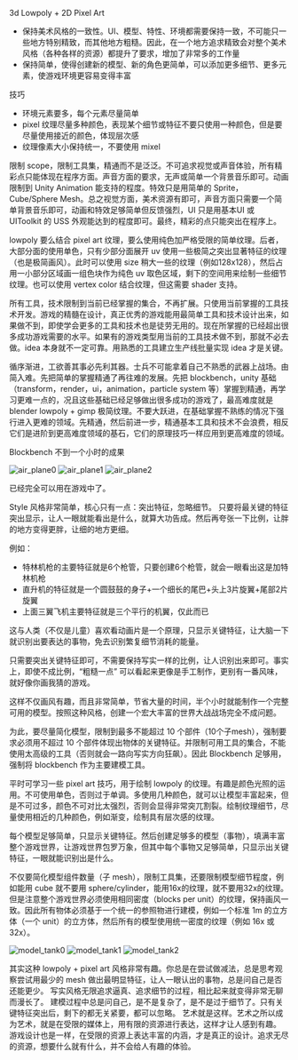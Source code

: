 3d Lowpoly + 2D Pixel Art

- 保持美术风格的一致性。UI、模型、特性、环境都需要保持一致，不可能只一些地方特别精致，而其他地方粗糙。因此，在一个地方追求精致会对整个美术风格（各种各样的资源）都提升了要求，增加了非常多的工作量
- 保持简单，使得创建新的模型、新的角色更简单，可以添加更多细节、更多元素，使游戏环境更容易变得丰富

技巧

- 环境元素要多，每个元素尽量简单
- pixel 纹理尽量多种颜色，表现某个细节或特征不要只使用一种颜色，但是要尽量使用接近的颜色，体现层次感
- 纹理像素大小保持统一，不要使用 mixel

限制 scope，限制工具集，精通而不是泛泛。不可追求视觉或声音体验，所有精彩点只能体现在程序方面。声音方面的要求，无声或简单一个背景音乐即可。动画限制到 Unity Animation 能支持的程度。特效只是用简单的 Sprite，Cube/Sphere Mesh。总之视觉方面，美术资源有即可，声音方面只需要一个简单背景音乐即可，动画和特效足够简单但反馈强烈，UI 只是用基本UI 或 UIToolkit 的 USS 外观能达到的程度即可。最终，精彩的点只能突出在程序上。

lowpoly 要么结合 pixel art 纹理，要么使用纯色加严格受限的简单纹理。后者，大部分面的使用单色，只有少部分面展开 uv 使用一些极简之突出显著特征的纹理（也是极简画风）。此时可以使用 size 稍大一些的纹理（例如128x128），然后占用一小部分区域画一组色块作为纯色 uv 取色区域，剩下的空间用来绘制一些细节纹理。也可以使用 vertex color 结合纹理，但这需要 shader 支持。

所有工具，技术限制到当前已经掌握的集合，不再扩展。只使用当前掌握的工具技术开发。游戏的精髓在设计，真正优秀的游戏能用最简单工具和技术设计出来，如果做不到，即使学会更多的工具和技术也是徒劳无用的。现在所掌握的已经超出很多成功游戏需要的水平。如果有的游戏类型用当前的工具技术做不到，那就不必去做。idea 本身就不一定可靠。用熟悉的工具建立生产线批量实现 idea 才是关键。

循序渐进，工欲善其事必先利其器。士兵不可能拿着自己不熟悉的武器上战场。由简入难。先把简单的掌握精通了再往难的发展。先把 blockbench，unity 基础（transform，render，ui，animation，particle system 等）掌握到精通，再学习更难一点的，况且这些基础已经足够做出很多成功的游戏了，最高难度就是 blender lowpoly + gimp 极简纹理。不要大跃进，在基础掌握不熟练的情况下强行进入更难的领域。先精通，然后前进一步，精通基本工具和技术不会浪费，相反它们是进阶到更高难度领域的基石，它们的原理技巧一样应用到更高难度的领域。

Blockbench 不到一个小时的成果

![air_plane0](model_air_plane.png)
![air_plane1](model_air_plane1.png)
![air_plane2](model_air_plane2.png)

已经完全可以用在游戏中了。

Style 风格非常简单，核心只有一点：突出特征，忽略细节。
只要将最关键的特征突出显示，让人一眼就能看出是什么，就算大功告成。然后再夸张一下比例，让胖的地方变得更胖，让细的地方更细。

例如：

- 特林机枪的主要特征就是6个枪管，只要创建6个枪管，就会一眼看出这是加特林机枪
- 直升机的特征就是一个圆鼓鼓的身子+一个细长的尾巴+头上3片旋翼+尾部2片旋翼
- 上面三翼飞机主要特征就是三个平行的机翼，仅此而已

这与人类（不仅是儿童）喜欢看动画片是一个原理，只显示关键特征，让大脑一下就识别出要表达的事物，免去识别繁复细节消耗的能量。

只需要突出关键特征即可，不需要保持写实一样的比例，让人识别出来即可。事实上，即使不成比例，“粗糙一点” 可以看起来更像是手工制作，更别有一番风味，就好像你画我猜的游戏。

这样不仅画风有趣，而且非常简单，节省大量的时间，半个小时就能制作一个完整可用的模型。按照这种风格，创建一个宏大丰富的世界大战战场完全不成问题。

为此，要尽量简化模型，限制到最多不能超过 10 个部件（10个子mesh），强制要求必须用不超过 10 个部件体现出物体的关键特征。并限制可用工具的集合，不能使用太高级的工具（否则就会一路向写实方向狂飙）。因此 Blockbench 足够用，强制将 blockbench 作为主要建模工具。

平时可学习一些 pixel art 技巧，用于绘制 lowpoly 的纹理。有趣是颜色光照的运用。不可使用单色，否则过于单调。多使用几种颜色，就可以让模型丰富起来，但是不可过多，颜色不可对比太强烈，否则会显得非常突兀割裂。绘制纹理细节，尽量使用相近的几种颜色，例如渐变，绘制具有层次感的纹理。

每个模型足够简单，只显示关键特征。然后创建足够多的模型（事物），填满丰富整个游戏世界，让游戏世界包罗万象，但其中每个事物又足够简单，只显示出关键特征，一眼就能识别出是什么。

不仅要简化模型组件数量（子 mesh），限制工具集，还要限制模型细节程度，例如能用 cube 就不要用 sphere/cylinder，能用16x的纹理，就不要用32x的纹理。但是注意整个游戏世界必须使用相同密度（blocks per unit）的纹理，保持画风一致。因此所有物体必须基于一个统一的参照物进行建模，例如一个标准 1m 的立方体（一个 unit）的立方体，然后所有的模型使用统一密度的纹理（例如 16x 或 32x）。

![model_tank0](model_tank0.png)
![model_tank1](model_tank1.png)
![model_tank2](model_tank2.png)

其实这种 lowpoly + pixel art 风格非常有趣。你总是在尝试做减法，总是思考观察尝试用最少的 mesh 做出最明显特征，让人一眼认出的事物，总是问自己是否还能更少。
写实风格无限追求逼真、追求细节的过程，相比起来就变得非常无聊而漫长了。
建模过程中总是问自己，是不是复杂了，是不是过于细节了。只有关键特征突出后，剩下的都无关紧要，都可以忽略。
艺术就是这样。艺术之所以成为艺术，就是在受限的媒体上，用有限的资源进行表达，这样才让人感到有趣。
游戏设计也是一样，在受限的资源上表达丰富的内涵，才是真正的设计。追求无尽的资源，想要什么就有什么，并不会给人有趣的体验。
